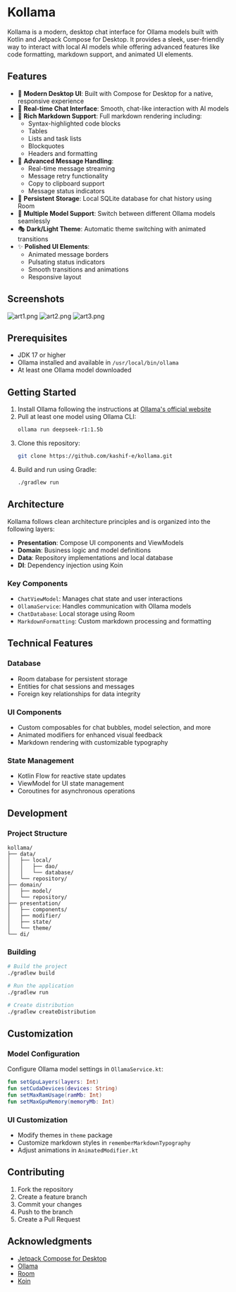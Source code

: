 # Kollama

Kollama is a modern, desktop chat interface for Ollama models built with Kotlin and Jetpack Compose for Desktop. It provides a sleek, user-friendly way to interact with local AI models while offering advanced features like code formatting, markdown support, and animated UI elements.

## Features

- 🚀 **Modern Desktop UI**: Built with Compose for Desktop for a native, responsive experience
- 💬 **Real-time Chat Interface**: Smooth, chat-like interaction with AI models
- 🎨 **Rich Markdown Support**: Full markdown rendering including:
    - Syntax-highlighted code blocks
    - Tables
    - Lists and task lists
    - Blockquotes
    - Headers and formatting
- 🔄 **Advanced Message Handling**:
    - Real-time message streaming
    - Message retry functionality
    - Copy to clipboard support
    - Message status indicators
- 💾 **Persistent Storage**: Local SQLite database for chat history using Room
- 🎯 **Multiple Model Support**: Switch between different Ollama models seamlessly
- 🎭 **Dark/Light Theme**: Automatic theme switching with animated transitions
- ✨ **Polished UI Elements**:
    - Animated message borders
    - Pulsating status indicators
    - Smooth transitions and animations
    - Responsive layout


## Screenshots

![art1.png](art/art1.png)
![art2.png](art/art2.png)
![art3.png](art/art3.png)

## Prerequisites

- JDK 17 or higher
- Ollama installed and available in `/usr/local/bin/ollama`
- At least one Ollama model downloaded

## Getting Started

1. Install Ollama following the instructions at [Ollama's official website](https://ollama.ai)
2. Pull at least one model using Ollama CLI:
   ```bash
   ollama run deepseek-r1:1.5b
   ```
3. Clone this repository:
   ```bash
   git clone https://github.com/kashif-e/kollama.git
   ```
4. Build and run using Gradle:
   ```bash
   ./gradlew run
   ```

## Architecture

Kollama follows clean architecture principles and is organized into the following layers:

- **Presentation**: Compose UI components and ViewModels
- **Domain**: Business logic and model definitions
- **Data**: Repository implementations and local database
- **DI**: Dependency injection using Koin

### Key Components

- `ChatViewModel`: Manages chat state and user interactions
- `OllamaService`: Handles communication with Ollama models
- `ChatDatabase`: Local storage using Room
- `MarkdownFormatting`: Custom markdown processing and formatting

## Technical Features

### Database

- Room database for persistent storage
- Entities for chat sessions and messages
- Foreign key relationships for data integrity

### UI Components

- Custom composables for chat bubbles, model selection, and more
- Animated modifiers for enhanced visual feedback
- Markdown rendering with customizable typography

### State Management

- Kotlin Flow for reactive state updates
- ViewModel for UI state management
- Coroutines for asynchronous operations

## Development

### Project Structure

```
kollama/
├── data/
│   ├── local/
│   │   ├── dao/
│   │   └── database/
│   └── repository/
├── domain/
│   ├── model/
│   └── repository/
├── presentation/
│   ├── components/
│   ├── modifier/
│   ├── state/
│   └── theme/
└── di/
```

### Building

```bash
# Build the project
./gradlew build

# Run the application
./gradlew run

# Create distribution
./gradlew createDistribution
```

## Customization

### Model Configuration

Configure Ollama model settings in `OllamaService.kt`:

```kotlin
fun setGpuLayers(layers: Int)
fun setCudaDevices(devices: String)
fun setMaxRamUsage(ramMb: Int)
fun setMaxGpuMemory(memoryMb: Int)
```

### UI Customization

- Modify themes in `theme` package
- Customize markdown styles in `rememberMarkdownTypography`
- Adjust animations in `AnimatedModifier.kt`

## Contributing

1. Fork the repository
2. Create a feature branch
3. Commit your changes
4. Push to the branch
5. Create a Pull Request


## Acknowledgments

- [Jetpack Compose for Desktop](https://www.jetbrains.com/lp/compose-desktop/)
- [Ollama](https://ollama.ai)
- [Room](https://developer.android.com/jetpack/androidx/releases/room)
- [Koin](https://insert-koin.io)
